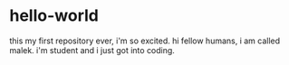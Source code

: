 # hello-world
this my first repository ever, i'm so excited.
hi fellow humans, i am called malek. i'm  student and i just got into coding.
